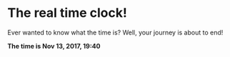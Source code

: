 # The real time clock!

Ever wanted to know what the time is? Well, your journey is about to end!

**The time is Nov 13, 2017, 19:40**